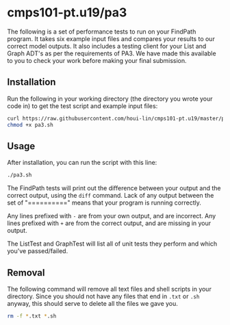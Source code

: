 # cmps101-pt.u19/pa3

The following is a set of performance tests to run on your FindPath program. It
takes six example input files and compares your results to our correct model
outputs. It also includes a testing client for your List and Graph ADT's as per
the requirements of PA3. We have made this available to you to check your work
before making your final submission.

## Installation

Run the following in your working directory (the directory you wrote your code
in) to get the test script and example input files:

```bash
curl https://raw.githubusercontent.com/houi-lin/cmps101-pt.u19/master/pa3/pa3.sh > pa3.sh
chmod +x pa3.sh
```

## Usage

After installation, you can run the script with this line:

```bash
./pa3.sh
```

The FindPath tests will print out the difference between your output and the correct output,
using the `diff` command. Lack of any output between the set of "=========="
means that your program is running correctly.

Any lines prefixed with `-` are from your own output, and are incorrect. Any
lines prefixed with `+` are from the correct output, and are missing in your
output.

The ListTest and GraphTest will list all of unit tests they perform and which
you've passed/failed.

## Removal

The following command will remove all text files and shell scripts in your
directory. Since you should not have any files that end in `.txt` or `.sh`
anyway, this should serve to delete all the files we gave you.

```bash
rm -f *.txt *.sh
```
